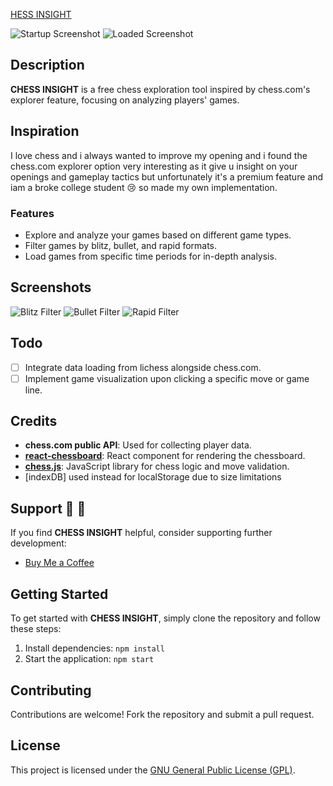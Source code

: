 <a href="https://chess-dot-com-games-explorer.vercel.app/" target="_blank">HESS INSIGHT</a>

![Startup Screenshot](./public/startup.png)
![Loaded Screenshot](./public/loaded.png)

## Description

**CHESS INSIGHT** is a free chess exploration tool inspired by chess.com's explorer feature, focusing on analyzing players' games.

## Inspiration

I love chess and i always wanted to improve my opening and i found the chess.com explorer option very interesting as it give u insight on your openings and gameplay tactics but unfortunately it's a premium feature and iam a broke college student :cry: so made my own implementation.


### Features

- Explore and analyze your games based on different game types.
- Filter games by blitz, bullet, and rapid formats.
- Load games from specific time periods for in-depth analysis.

## Screenshots

![Blitz Filter](./public/filter_blitz.png)
![Bullet Filter](./public/filter_bullet.png)
![Rapid Filter](./public/filter_rapid.png)

## Todo

- [ ] Integrate data loading from lichess alongside chess.com.
- [ ] Implement game visualization upon clicking a specific move or game line.

## Credits

- **chess.com public API**: Used for collecting player data.
- **[react-chessboard](https://github.com/Clariity/react-chessboard)**: React component for rendering the chessboard.
- **[chess.js](https://github.com/jhlywa/chess.js)**: JavaScript library for chess logic and move validation.
- [indexDB] used instead for localStorage due to size limitations

## Support :hugs: :hugs:

If you find **CHESS INSIGHT** helpful, consider supporting further development:

- [Buy Me a Coffee](https://ko-fi.com/anasmostafa)

## Getting Started

To get started with **CHESS INSIGHT**, simply clone the repository and follow these steps:

1. Install dependencies: `npm install`
2. Start the application: `npm start`

## Contributing

Contributions are welcome! Fork the repository and submit a pull request.


## License

This project is licensed under the [GNU General Public License (GPL)](LICENSE).
